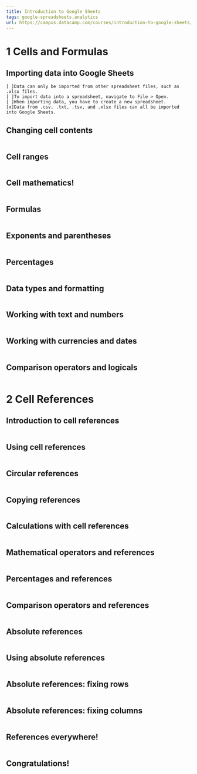 ```yaml
---
title: Introduction to Google Sheets
tags: google-spreadsheets,analytics
url: https://campus.datacamp.com/courses/introduction-to-google-sheets/cells-and-formulas
---
```


# 1 Cells and Formulas
## Importing data into Google Sheets
```
[ ]Data can only be imported from other spreadsheet files, such as .xlsx files.
[ ]To import data into a spreadsheet, navigate to File > Open.
[ ]When importing data, you have to create a new spreadsheet.
[x]Data from .csv, .txt, .tsv, and .xlsx files can all be imported into Google Sheets.
```

## Changing cell contents
```

```

## Cell ranges
```

```

## Cell mathematics!
```

```

## Formulas
```

```

## Exponents and parentheses
```

```

## Percentages
```

```

## Data types and formatting
```

```

## Working with text and numbers
```

```

## Working with currencies and dates
```

```

## Comparison operators and logicals
```

```





# 2 Cell References
## Introduction to cell references
```

```

## Using cell references
```

```

## Circular references
```

```

## Copying references
```

```

## Calculations with cell references
```

```

## Mathematical operators and references
```

```

## Percentages and references
```

```

## Comparison operators and references
```

```

## Absolute references
```

```

## Using absolute references
```

```

## Absolute references: fixing rows
```

```

## Absolute references: fixing columns
```

```

## References everywhere!
```

```

## Congratulations!
```

```
